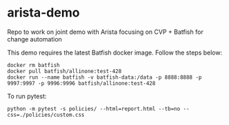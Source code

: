 # arista-demo
Repo to work on joint demo with Arista focusing on CVP + Batfish for change automation

This demo requires the latest Batfish docker image. Follow the steps below:
```
docker rm batfish
docker pull batfish/allinone:test-428
docker run --name batfish -v batfish-data:/data -p 8888:8888 -p 9997:9997 -p 9996:9996 batfish/allinone:test-428
```

To run pytest:
```
python -m pytest -s policies/ --html=report.html --tb=no --css=./policies/custom.css
```
